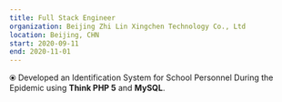 ```yaml
---
title: Full Stack Engineer
organization: Beijing Zhi Lin Xingchen Technology Co., Ltd
location: Beijing, CHN
start: 2020-09-11
end: 2020-11-01
---
```



⦿ Developed an Identification System for School Personnel During the Epidemic using **Think PHP 5** and **MySQL**.



<br>

